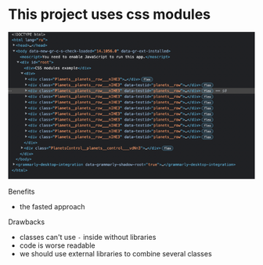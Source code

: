 # This project uses css modules

<img alt="img.png" src="documentation/images/results.png" width="600"/>

Benefits
* the fasted approach

Drawbacks
* classes can't use `-` inside without libraries
* code is worse readable
* we should use external libraries to combine several classes

